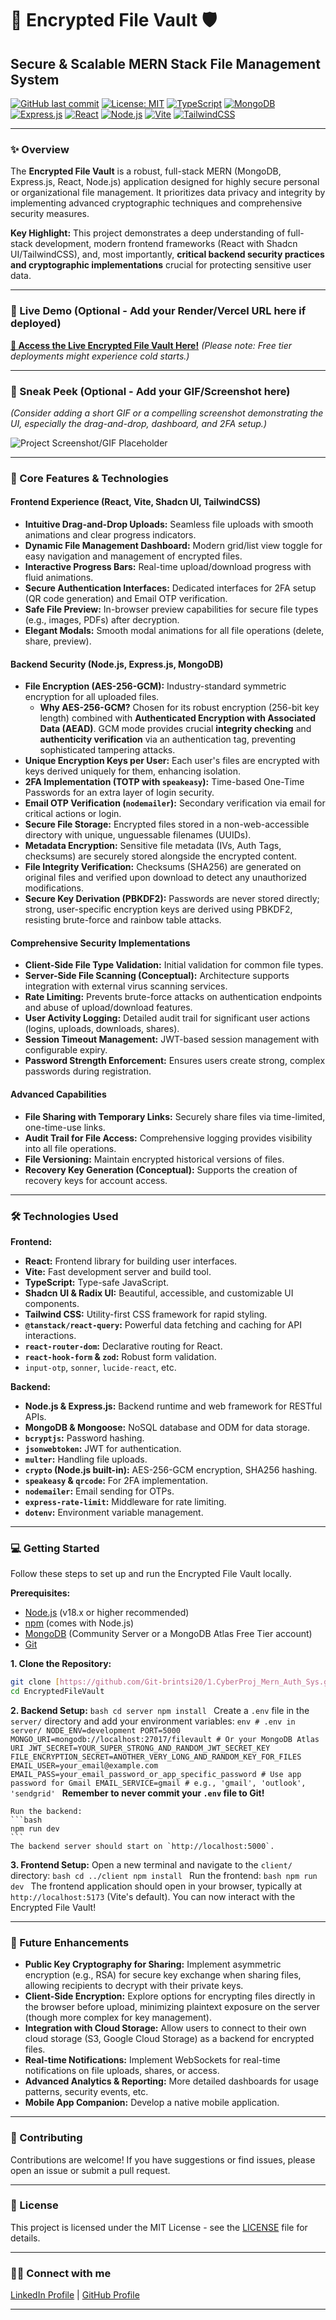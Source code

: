 # 🔐 Encrypted File Vault 🛡️

## Secure & Scalable MERN Stack File Management System

[![GitHub last commit](https://img.shields.io/github/last-commit/Git-brintsi20/1.CyberProj_Mern_Auth_Sys?color=blue&style=for-the-badge)](https://github.com/Git-brintsi20/1.CyberProj_Mern_Auth_Sys/commits/main)
[![License: MIT](https://img.shields.io/badge/License-MIT-yellow.svg?style=for-the-badge)](https://opensource.org/licenses/MIT)
[![TypeScript](https://img.shields.io/badge/TypeScript-3178C6?style=for-the-badge&logo=typescript&logoColor=white)](https://www.typescriptlang.org/)
[![MongoDB](https://img.shields.io/badge/MongoDB-47A248?style=for-the-badge&logo=mongodb&logoColor=white)](https://www.mongodb.com/)
[![Express.js](https://img.shields.io/badge/Express.js-000000?style=for-the-badge&logo=express&logoColor=white)](https://expressjs.com/)
[![React](https://img.shields.io/badge/React-61DAFB?style=for-the-badge&logo=react&logoColor=black)](https://react.dev/)
[![Node.js](https://img.shields.io/badge/Node.js-339933?style=for-the-badge&logo=node.js&logoColor=white)](https://nodejs.org/)
[![Vite](https://img.shields.io/badge/Vite-646CFF?style=for-the-badge&logo=vite&logoColor=white)](https://vitejs.dev/)
[![TailwindCSS](https://img.shields.io/badge/Tailwind_CSS-06B6D4?style=for-the-badge&logo=tailwindcss&logoColor=white)](https://tailwindcss.com/)

---

### ✨ Overview

The **Encrypted File Vault** is a robust, full-stack MERN (MongoDB, Express.js, React, Node.js) application designed for highly secure personal or organizational file management. It prioritizes data privacy and integrity by implementing advanced cryptographic techniques and comprehensive security measures.

**Key Highlight:** This project demonstrates a deep understanding of full-stack development, modern frontend frameworks (React with Shadcn UI/TailwindCSS), and, most importantly, **critical backend security practices and cryptographic implementations** crucial for protecting sensitive user data.

---

### 🚀 Live Demo (Optional - Add your Render/Vercel URL here if deployed)

**[🔗 Access the Live Encrypted File Vault Here!](YOUR_RENDER_FRONTEND_URL_HERE)**
*(Please note: Free tier deployments might experience cold starts.)*

---

### 🎥 Sneak Peek (Optional - Add your GIF/Screenshot here)

*(Consider adding a short GIF or a compelling screenshot demonstrating the UI, especially the drag-and-drop, dashboard, and 2FA setup.)*

![Project Screenshot/GIF Placeholder](assets/screenshot-placeholder.gif)

---

### 🌟 Core Features & Technologies

#### Frontend Experience (React, Vite, Shadcn UI, TailwindCSS)
* **Intuitive Drag-and-Drop Uploads:** Seamless file uploads with smooth animations and clear progress indicators.
* **Dynamic File Management Dashboard:** Modern grid/list view toggle for easy navigation and management of encrypted files.
* **Interactive Progress Bars:** Real-time upload/download progress with fluid animations.
* **Secure Authentication Interfaces:** Dedicated interfaces for 2FA setup (QR code generation) and Email OTP verification.
* **Safe File Preview:** In-browser preview capabilities for secure file types (e.g., images, PDFs) after decryption.
* **Elegant Modals:** Smooth modal animations for all file operations (delete, share, preview).

#### Backend Security (Node.js, Express.js, MongoDB)
* **File Encryption (AES-256-GCM):** Industry-standard symmetric encryption for all uploaded files.
    * **Why AES-256-GCM?** Chosen for its robust encryption (256-bit key length) combined with **Authenticated Encryption with Associated Data (AEAD)**. GCM mode provides crucial **integrity checking** and **authenticity verification** via an authentication tag, preventing sophisticated tampering attacks.
* **Unique Encryption Keys per User:** Each user's files are encrypted with keys derived uniquely for them, enhancing isolation.
* **2FA Implementation (TOTP with `speakeasy`):** Time-based One-Time Passwords for an extra layer of login security.
* **Email OTP Verification (`nodemailer`):** Secondary verification via email for critical actions or login.
* **Secure File Storage:** Encrypted files stored in a non-web-accessible directory with unique, unguessable filenames (UUIDs).
* **Metadata Encryption:** Sensitive file metadata (IVs, Auth Tags, checksums) are securely stored alongside the encrypted content.
* **File Integrity Verification:** Checksums (SHA256) are generated on original files and verified upon download to detect any unauthorized modifications.
* **Secure Key Derivation (PBKDF2):** Passwords are never stored directly; strong, user-specific encryption keys are derived using PBKDF2, resisting brute-force and rainbow table attacks.

#### Comprehensive Security Implementations
* **Client-Side File Type Validation:** Initial validation for common file types.
* **Server-Side File Scanning (Conceptual):** Architecture supports integration with external virus scanning services.
* **Rate Limiting:** Prevents brute-force attacks on authentication endpoints and abuse of upload/download features.
* **User Activity Logging:** Detailed audit trail for significant user actions (logins, uploads, downloads, shares).
* **Session Timeout Management:** JWT-based session management with configurable expiry.
* **Password Strength Enforcement:** Ensures users create strong, complex passwords during registration.

#### Advanced Capabilities
* **File Sharing with Temporary Links:** Securely share files via time-limited, one-time-use links.
* **Audit Trail for File Access:** Comprehensive logging provides visibility into all file operations.
* **File Versioning:** Maintain encrypted historical versions of files.
* **Recovery Key Generation (Conceptual):** Supports the creation of recovery keys for account access.

---

### 🛠️ Technologies Used

**Frontend:**
* **React:** Frontend library for building user interfaces.
* **Vite:** Fast development server and build tool.
* **TypeScript:** Type-safe JavaScript.
* **Shadcn UI & Radix UI:** Beautiful, accessible, and customizable UI components.
* **Tailwind CSS:** Utility-first CSS framework for rapid styling.
* **`@tanstack/react-query`:** Powerful data fetching and caching for API interactions.
* **`react-router-dom`:** Declarative routing for React.
* **`react-hook-form` & `zod`:** Robust form validation.
* `input-otp`, `sonner`, `lucide-react`, etc.

**Backend:**
* **Node.js & Express.js:** Backend runtime and web framework for RESTful APIs.
* **MongoDB & Mongoose:** NoSQL database and ODM for data storage.
* **`bcryptjs`:** Password hashing.
* **`jsonwebtoken`:** JWT for authentication.
* **`multer`:** Handling file uploads.
* **`crypto` (Node.js built-in):** AES-256-GCM encryption, SHA256 hashing.
* **`speakeasy` & `qrcode`:** For 2FA implementation.
* **`nodemailer`:** Email sending for OTPs.
* **`express-rate-limit`:** Middleware for rate limiting.
* **`dotenv`:** Environment variable management.

---

### 💻 Getting Started

Follow these steps to set up and run the Encrypted File Vault locally.

**Prerequisites:**
* [Node.js](https://nodejs.org/) (v18.x or higher recommended)
* [npm](https://www.npmjs.com/get-npm) (comes with Node.js)
* [MongoDB](https://www.mongodb.com/try/download/community) (Community Server or a MongoDB Atlas Free Tier account)
* [Git](https://git-scm.com/downloads)

**1. Clone the Repository:**
   ```bash
   git clone [https://github.com/Git-brintsi20/1.CyberProj_Mern_Auth_Sys.git](https://github.com/Git-brintsi20/1.CyberProj_Mern_Auth_Sys.git)
   cd EncryptedFileVault

```

**2. Backend Setup:**
    ```bash
    cd server
    npm install
    ```
    Create a `.env` file in the `server/` directory and add your environment variables:
    ```env
    # .env in server/
    NODE_ENV=development
    PORT=5000
    MONGO_URI=mongodb://localhost:27017/filevault # Or your MongoDB Atlas URI
    JWT_SECRET=YOUR_SUPER_STRONG_AND_RANDOM_JWT_SECRET_KEY
    FILE_ENCRYPTION_SECRET=ANOTHER_VERY_LONG_AND_RANDOM_KEY_FOR_FILES
    EMAIL_USER=your_email@example.com
    EMAIL_PASS=your_email_password_or_app_specific_password # Use app password for Gmail
    EMAIL_SERVICE=gmail # e.g., 'gmail', 'outlook', 'sendgrid'
    ```
    **Remember to never commit your `.env` file to Git!**

    Run the backend:
    ```bash
    npm run dev
    ```
    The backend server should start on `http://localhost:5000`.

**3. Frontend Setup:**
    Open a new terminal and navigate to the `client/` directory:
    ```bash
    cd ../client
    npm install
    ```
    Run the frontend:
    ```bash
    npm run dev
    ```
    The frontend application should open in your browser, typically at `http://localhost:5173` (Vite's default).
    You can now interact with the Encrypted File Vault!

---

### 🔮 Future Enhancements

* **Public Key Cryptography for Sharing:** Implement asymmetric encryption (e.g., RSA) for secure key exchange when sharing files, allowing recipients to decrypt with their private keys.
* **Client-Side Encryption:** Explore options for encrypting files directly in the browser before upload, minimizing plaintext exposure on the server (though more complex for key management).
* **Integration with Cloud Storage:** Allow users to connect to their own cloud storage (S3, Google Cloud Storage) as a backend for encrypted files.
* **Real-time Notifications:** Implement WebSockets for real-time notifications on file uploads, shares, or access.
* **Advanced Analytics & Reporting:** More detailed dashboards for usage patterns, security events, etc.
* **Mobile App Companion:** Develop a native mobile application.

---

### 🤝 Contributing

Contributions are welcome! If you have suggestions or find issues, please open an issue or submit a pull request.

---

### 📄 License

This project is licensed under the MIT License - see the [LICENSE](LICENSE) file for details.

---

### 🧑‍💻 Connect with me

[LinkedIn Profile](YOUR_LINKEDIN_PROFILE_URL) | [GitHub Profile](YOUR_GITHUB_PROFILE_URL)

---

